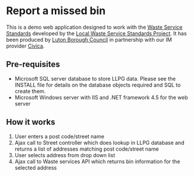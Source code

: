 # Report a missed bin

This is a demo web application designed to work with the [Waste Service Standards](http://communitiesuk.github.io/waste-service-standards/) 
developed by the [Local Waste Service Standards Project](http://www.localdigitalcoalition.uk/product/local-waste-service-standards-project/). It has been produced by [Luton Borough Council](http://www.luton.gov.uk) in partnership with our IM provider [Civica](https://www.civica.co.uk/).

## Pre-requisites

* Microsoft SQL server database to store LLPG data. Please see the INSTALL file for details on the database objects required and SQL to create them.
* Microsoft Windows server with IIS and .NET framework 4.5 for the web server

## How it works

1. User enters a post code/street name
2. Ajax call to Street controller which does lookup in LLPG database and returns a list of addresses matching post code/street name
3. User selects address from drop down list
4. Ajax call to Waste services API which returns bin information for the selected address
